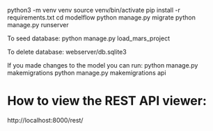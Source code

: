 python3 -m venv venv
source venv/bin/activate
pip install -r requirements.txt
cd modelflow
python manage.py migrate
python manage.py runserver

To seed database: 
python manage.py load_mars_project

To delete database:
webserver/db.sqlite3

If you made changes to the model you can run:
python manage.py makemigrations
python manage.py makemigrations api

# How to view the REST API viewer:

http://localhost:8000/rest/
